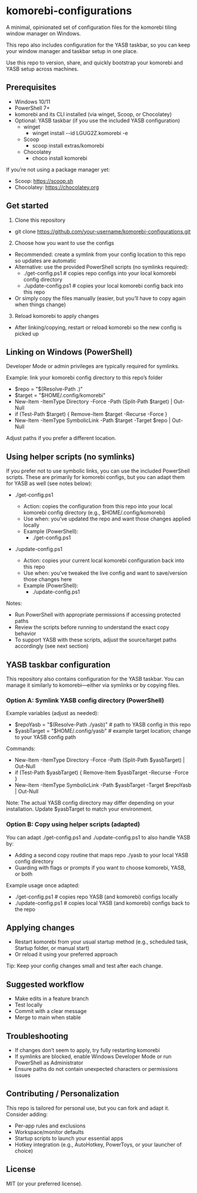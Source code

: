 # komorebi-configurations

A minimal, opinionated set of configuration files for the komorebi tiling window manager on Windows.

This repo also includes configuration for the YASB taskbar, so you can keep your window manager and taskbar setup in one place.

Use this repo to version, share, and quickly bootstrap your komorebi and YASB setup across machines.


## Prerequisites
- Windows 10/11
- PowerShell 7+
- komorebi and its CLI installed (via winget, Scoop, or Chocolatey)
- Optional: YASB taskbar (if you use the included YASB configuration)
  - winget
    - winget install --id LGUG2Z.komorebi -e
  - Scoop
    - scoop install extras/komorebi
  - Chocolatey
    - choco install komorebi

If you’re not using a package manager yet:
- Scoop: https://scoop.sh
- Chocolatey: https://chocolatey.org


## Get started
1) Clone this repository
- git clone https://github.com/your-username/komorebi-configurations.git

2) Choose how you want to use the configs
- Recommended: create a symlink from your config location to this repo so updates are automatic
- Alternative: use the provided PowerShell scripts (no symlinks required):
  - ./get-config.ps1    # copies repo configs into your local komorebi config directory
  - ./update-config.ps1 # copies your local komorebi config back into this repo
- Or simply copy the files manually (easier, but you’ll have to copy again when things change)

3) Reload komorebi to apply changes
- After linking/copying, restart or reload komorebi so the new config is picked up


## Linking on Windows (PowerShell)
Developer Mode or admin privileges are typically required for symlinks.

Example: link your komorebi config directory to this repo’s folder
- $repo = "$(Resolve-Path .)"
- $target = "$HOME/.config/komorebi"
- New-Item -ItemType Directory -Force -Path (Split-Path $target) | Out-Null
- if (Test-Path $target) { Remove-Item $target -Recurse -Force }
- New-Item -ItemType SymbolicLink -Path $target -Target $repo | Out-Null

Adjust paths if you prefer a different location.


## Using helper scripts (no symlinks)
If you prefer not to use symbolic links, you can use the included PowerShell scripts. These are primarily for komorebi configs, but you can adapt them for YASB as well (see notes below):

- ./get-config.ps1
  - Action: copies the configuration from this repo into your local komorebi config directory (e.g., $HOME/.config/komorebi)
  - Use when: you’ve updated the repo and want those changes applied locally
  - Example (PowerShell):
    - ./get-config.ps1

- ./update-config.ps1
  - Action: copies your current local komorebi configuration back into this repo
  - Use when: you’ve tweaked the live config and want to save/version those changes here
  - Example (PowerShell):
    - ./update-config.ps1

Notes:
- Run PowerShell with appropriate permissions if accessing protected paths
- Review the scripts before running to understand the exact copy behavior
- To support YASB with these scripts, adjust the source/target paths accordingly (see next section)

## YASB taskbar configuration
This repository also contains configuration for the YASB taskbar. You can manage it similarly to komorebi—either via symlinks or by copying files.

### Option A: Symlink YASB config directory (PowerShell)
Example variables (adjust as needed):
- $repoYasb = "$(Resolve-Path ./yasb)"     # path to YASB config in this repo
- $yasbTarget = "$HOME/.config/yasb"       # example target location; change to your YASB config path

Commands:
- New-Item -ItemType Directory -Force -Path (Split-Path $yasbTarget) | Out-Null
- if (Test-Path $yasbTarget) { Remove-Item $yasbTarget -Recurse -Force }
- New-Item -ItemType SymbolicLink -Path $yasbTarget -Target $repoYasb | Out-Null

Note: The actual YASB config directory may differ depending on your installation. Update $yasbTarget to match your environment.

### Option B: Copy using helper scripts (adapted)
You can adapt ./get-config.ps1 and ./update-config.ps1 to also handle YASB by:
- Adding a second copy routine that maps repo ./yasb to your local YASB config directory
- Guarding with flags or prompts if you want to choose komorebi, YASB, or both

Example usage once adapted:
- ./get-config.ps1     # copies repo YASB (and komorebi) configs locally
- ./update-config.ps1  # copies local YASB (and komorebi) configs back to the repo

## Applying changes
- Restart komorebi from your usual startup method (e.g., scheduled task, Startup folder, or manual start)
- Or reload it using your preferred approach

Tip: Keep your config changes small and test after each change.


## Suggested workflow
- Make edits in a feature branch
- Test locally
- Commit with a clear message
- Merge to main when stable


## Troubleshooting
- If changes don’t seem to apply, try fully restarting komorebi
- If symlinks are blocked, enable Windows Developer Mode or run PowerShell as Administrator
- Ensure paths do not contain unexpected characters or permissions issues


## Contributing / Personalization
This repo is tailored for personal use, but you can fork and adapt it. Consider adding:
- Per-app rules and exclusions
- Workspace/monitor defaults
- Startup scripts to launch your essential apps
- Hotkey integration (e.g., AutoHotkey, PowerToys, or your launcher of choice)


## License
MIT (or your preferred license).

